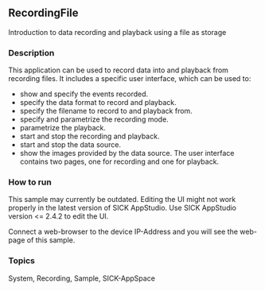 ## RecordingFile

Introduction to data recording and playback using a file as storage

### Description

This application can be used to record data into and playback from recording files.
It includes a specific user interface, which can be used to:

- show and specify the events recorded.
- specify the data format to record and playback.
- specify the filename to record to and playback from.
- specify and parametrize the recording mode.
- parametrize the playback.
- start and stop the recording and playback.
- start and stop the data source.
- show the images provided by the data source.
The user interface contains two pages, one for recording and one for playback.

### How to run

This sample may currently be outdated.
Editing the UI might not work properly in the latest version of SICK AppStudio. Use SICK AppStudio version <= 2.4.2 to edit the UI.

Connect a web-browser to the device IP-Address and you will see the web-page of this sample.

### Topics

System, Recording, Sample, SICK-AppSpace
